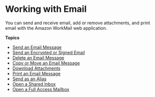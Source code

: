 # Working with Email<a name="email_overview"></a>

You can send and receive email, add or remove attachments, and print email with the Amazon WorkMail web application\.

**Topics**
+ [Send an Email Message](create_send_email.md)
+ [Send an Encrypted or Signed Email](send_encrypted_email.md)
+ [Delete an Email Message](delete_email_message.md)
+ [Copy or Move an Email Message](copy_move_email.md)
+ [Download Attachments](download_attachments.md)
+ [Print an Email Message](print_email.md)
+ [Send as an Alias](send_alias.md)
+ [Open a Shared Inbox](open_shared_inbox.md)
+ [Open a Full Access Mailbox](open_full_access_mailbox.md)